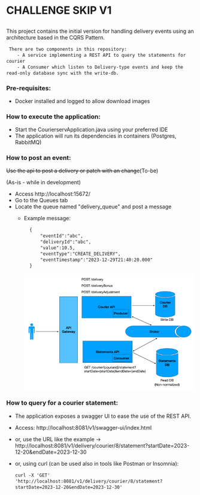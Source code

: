 # CHALLENGE SKIP V1

##
This project contains the initial version for handling delivery events using an architecture based in the CQRS Pattern. 

     There are two components in this repository:
        - A service implementing a REST API to query the statements for courier
        - A Consumer which listen to Delivery-type events and keep the read-only database sync with the write-db.  

### Pre-requisites:
- Docker installed and logged to allow download images

###  How to execute the application:
 - Start the CourierservApplication.java using your preferred IDE
 - The application will run its dependencies in containers (Postgres, RabbitMQ)


###  How to post an event:
~~Use the api to post a delivery or patch with an change~~(To-be)

(As-is - while in development)
- Access http://localhost:15672/
- Go to the Queues tab
- Locate the queue named "delivery_queue" and post a message
  - Example message:
      ```
        {
            "eventId":"abc",
            "deliveryId":"abc",
            "value":10.5,
            "eventType":"CREATE_DELIVERY",
            "eventTimestamp":"2023-12-29T21:40:20.000"
        }
    ``` 

    ![overview-image](./docs/overview-architecture.png "Proposed Architecture")


### How to query for a courier statement:
 - The application exposes a swagger UI to ease the use of the REST API. 
 - Access: http://localhost:8081/v1/swagger-ui/index.html

 - or, use the URL like the example -> http://localhost:8081/v1/delivery/courier/8/statement?startDate=2023-12-20&endDate=2023-12-30
 - or, using curl (can be used also in tools like Postman or Insomnia):
    ```shell
   curl -X 'GET' 'http://localhost:8081/v1/delivery/courier/8/statement?startDate=2023-12-20&endDate=2023-12-30' 
   ```
